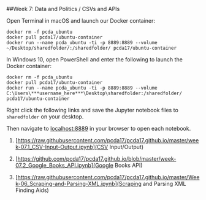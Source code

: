 ##Week 7: Data and Politics / CSVs and APIs


Open Terminal in macOS and launch our Docker container:

```
docker rm -f pcda_ubuntu
docker pull pcda17/ubuntu-container
docker run --name pcda_ubuntu -ti -p 8889:8889 --volume ~/Desktop/sharedfolder/:/sharedfolder/ pcda17/ubuntu-container
```

In Windows 10, open PowerShell and enter the following to launch the Docker container:

```
docker rm -f pcda_ubuntu
docker pull pcda17/ubuntu-container
docker run --name pcda_ubuntu -ti -p 8889:8889 --volume C:\Users\***username_here***\Desktop\sharedfolder:/sharedfolder/ pcda17/ubuntu-container
```


Right click the following links and save the Jupyter notebook files to `sharedfolder` on your desktop. 

Then navigate to [localhost:8889](localhost:8889) in your browser to open each notebook.

1. [https://raw.githubusercontent.com/pcda17/pcda17.github.io/master/week-07.1_CSV-Input-Output.ipynb](CSV Input/Output)

2. [https://github.com/pcda17/pcda17.github.io/blob/master/week-07.2_Google_Books_API.ipynb](Google Books API)

3. [https://raw.githubusercontent.com/pcda17/pcda17.github.io/master/Week-06_Scraping-and-Parsing-XML.ipynb](Scraping and Parsing XML Finding Aids)



